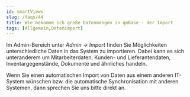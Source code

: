 ```yaml
---
id: smartViews
slug: /faqs/44
title: Wie bekomme ich große Datenmengen in qmBase - der Import
tags: [Allgemein,Datenimport]
---
```

Im Admin-Bereich unter *Admin -> Import* finden Sie Möglichkeiten unterschiedliche Daten in das System zu importieren. Dabei kann es sich unteranderem um Mitarbeiterdaten, Kunden- und Lieferantendaten, Inventargegenstände, Dokumente und ähnliches handeln.

Wenn Sie einen automatischen Import von Daten aus einem anderen IT-System wünschen bzw. die automatische Synchronisation mit anderen Systemen, dann sprechen Sie uns bitte direkt an. 
